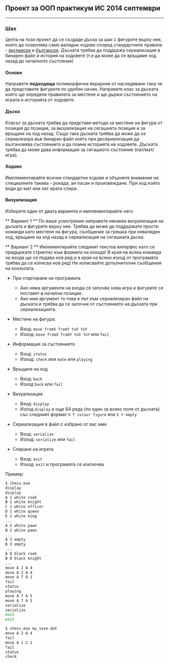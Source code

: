 ## Проект за ООП практикум ИС 2014 септември ##
---
### Шах ###

Целта на този проект да се създаде дъска за шах с фигурите върху нея, която да позволява само валидни ходове според стандартните правила - [англииски](http://en.wikipedia.org/wiki/Chess#Rules) и [български](http://bg.wikipedia.org/wiki/%D0%A8%D0%B0%D1%85%D0%BC%D0%B0%D1%82#.D0.9F.D1.80.D0.B0.D0.B2.D0.B8.D0.BB.D0.B0_.D0.B7.D0.B0_.D0.B8.D0.B3.D1.80.D0.B0). Дъската трябва да поддържа сериализация в бинарен файл и история на ходовете (т.е да може да се връщаме ход назад до началното състояние)

#### Основи ####

Направете **подходяща** полиморфична йерархия от наследяване така че да представите фигурите по удобен начин. Направете клас за дъската който ще определя правилата за местене и ще държи състоянието на играта и историята от ходовете.

#### Дъска ####

Класът за дъската трябва да представя методи за местене на фигура от позиция до позиция, за визуализация на сегашната позиция и за връщане на ход назад. Също така дъската трябва да може да се сериализира във бинарен файл който при десериализация да възтановява състоянието и да помни историята на ходовете. Дъската трябва да може дава информация за сегашното състояние (пат/мат/игра).

#### Ходове ####

Имплементирайте всички стандартни ходове и обърнете внимание на специалните такива - рокада, ан пасан и произвеждане. При ход който води до мат или пат ирата спира.

#### Визуализация ####

Изберете един от двата вариянта и имплементирайте него

** Вариант 1 ** По ваше усмотрение направете някаква визуализация на дъската и фигурите върху нея. Трябва да може да поддържате прости команди като местене на фигура, съобщение за грешка при невалиден ход, връщане на ход назад и сериализация на сегашната дъска.

** Вариант 2 ** Имлементирайте следният текстов интерфес като се придържате стриктно към формата на изхода! В края на всяка команда на входа ще се подава нов ред и в края на всеки изход от програмата трябва да се изписва нов ред! Не изписвайте допълнителни съобщения на конзолата.

* При стартиране на програмата
  - Ако няма аргументи на входа се започва нова игра и фигурите се поставят в начални позиции.
  - Ако има аргумент то това е път към сериализиран файл на дъската и трябва да се започне от състоянието на дъската при сериализацията.

* Местене на фигура: 
  - Вход: `move fromX fromY toX toY` 
  - Изход: `move fromX fromY toX toY` или `fail`

* Информация за състоянието
  - Вход: `status`
  - Изход: `check` или `mate` или `playing`

* Връщане на ход
  - Вход: `back`
  - Изход `back` или `fail`

* Визуализация 
  - Вход: `display` 
  - Изход `display` и още 64 реда (по един за всяко поле от дъската) със следният формат `X Y colour figure` или `X Y empty`

* Сериализация в файл с избрано от вас име
  - Вход: `serialize` 
  - Изход: `serialize` или `fail`

* Спиране на играта
  - Вход: `exit`
  - Изход: `exit` и програмата се изключва


Пример:

```bash
$ chess.exe
display
display
A 1 white rook
B 1 white knight
C 1 white officer
D 1 white queen
E 1 white king
...
A 2 white pawn
B 2 white pawn
...
A 3 empty
B 3 empty
...
A 8 black rook
B 8 black knight
...
move А 2 A 4
move A 2 A 4
move A 7 A 1
fail
status
playing
move A 7 A 5
move A 7 A 5
serialize
serialize
exit
exit
```

```bash
$ chess.exe my_save.dat
move A 2 A 4
fail
move A 1 C 1
fail
status
check


```
